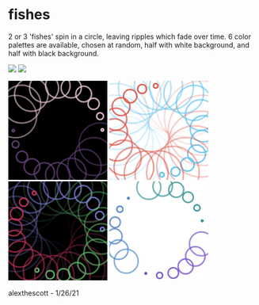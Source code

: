 # fishes 

2 or 3 'fishes' spin in a circle, leaving ripples which fade over time. 6 color palettes are available, chosen at random, half with white background, and half with black background.  

<p float="left">
	<img width="300" src="./gifs/fishes_gif_0.gif">
	<img width="300" src="./gifs/fishes_gif_1.gif">
</p>
<p float="left">
	<img width="200" src="./stills/fishes_0.png">
	<img width="200" src="./stills/fishes_1.png">
	<img width="200" src="./stills/fishes_2.png">
	<img width="200" src="./stills/fishes_3.png">
</p>

alexthescott - 1/26/21